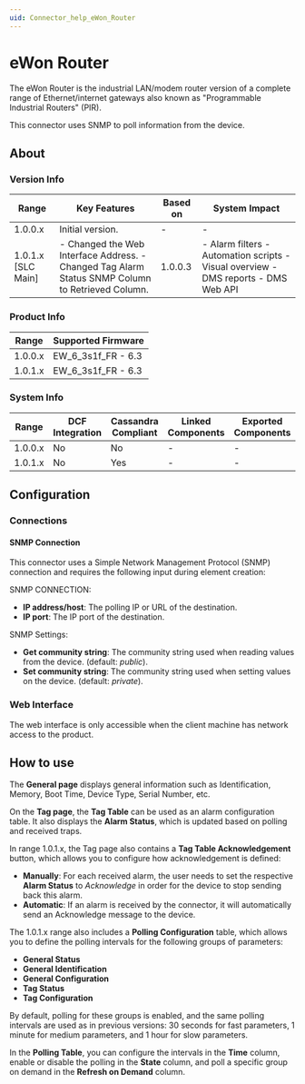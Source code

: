 ```yaml
---
uid: Connector_help_eWon_Router
---
```


# eWon Router

The eWon Router is the industrial LAN/modem router version of a complete range of Ethernet/internet gateways also known as "Programmable Industrial Routers" (PIR).

This connector uses SNMP to poll information from the device.

## About

### Version Info

| **Range**            | **Key Features**                                                                                  | **Based on** | **System Impact**                                                                   |
|----------------------|---------------------------------------------------------------------------------------------------|--------------|-------------------------------------------------------------------------------------|
| 1.0.0.x              | Initial version.                                                                                  | \-           | \-                                                                                  |
| 1.0.1.x \[SLC Main\] | \- Changed the Web Interface Address. - Changed Tag Alarm Status SNMP Column to Retrieved Column. | 1.0.0.3      | \- Alarm filters - Automation scripts - Visual overview - DMS reports - DMS Web API |

### Product Info

| **Range** | **Supported Firmware** |
|-----------|------------------------|
| 1.0.0.x   | EW_6_3s1f_FR - 6.3     |
| 1.0.1.x   | EW_6_3s1f_FR - 6.3     |

### System Info

| **Range** | **DCF Integration** | **Cassandra Compliant** | **Linked Components** | **Exported Components** |
|-----------|---------------------|-------------------------|-----------------------|-------------------------|
| 1.0.0.x   | No                  | No                      | \-                    | \-                      |
| 1.0.1.x   | No                  | Yes                     | \-                    | \-                      |

## Configuration

### Connections

#### SNMP Connection

This connector uses a Simple Network Management Protocol (SNMP) connection and requires the following input during element creation:

SNMP CONNECTION:

- **IP address/host**: The polling IP or URL of the destination.
- **IP port**: The IP port of the destination.

SNMP Settings:

- **Get community string**: The community string used when reading values from the device. (default: *public*).
- **Set community string**: The community string used when setting values on the device. (default: *private*).

### Web Interface

The web interface is only accessible when the client machine has network access to the product.

## How to use

The **General page** displays general information such as Identification, Memory, Boot Time, Device Type, Serial Number, etc.

On the **Tag page**, the **Tag Table** can be used as an alarm configuration table. It also displays the **Alarm Status**, which is updated based on polling and received traps.

In range 1.0.1.x, the Tag page also contains a **Tag Table Acknowledgement** button, which allows you to configure how acknowledgement is defined:

- **Manually**: For each received alarm, the user needs to set the respective **Alarm Status** to *Acknowledge* in order for the device to stop sending back this alarm.
- **Automatic**: If an alarm is received by the connector, it will automatically send an Acknowledge message to the device.

The 1.0.1.x range also includes a **Polling Configuration** table, which allows you to define the polling intervals for the following groups of parameters:

- **General Status**
- **General Identification**
- **General Configuration**
- **Tag Status**
- **Tag Configuration**

By default, polling for these groups is enabled, and the same polling intervals are used as in previous versions: 30 seconds for fast parameters, 1 minute for medium parameters, and 1 hour for slow parameters.

In the **Polling Table**, you can configure the intervals in the **Time** column, enable or disable the polling in the **State** column, and poll a specific group on demand in the **Refresh on Demand** column.
